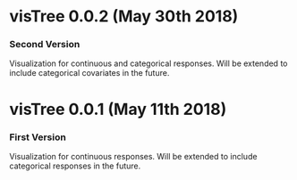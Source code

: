 # visTree 0.0.2 (May 30th 2018)

### Second Version

Visualization for continuous and categorical responses. Will be extended to include categorical covariates in the future. 

# visTree 0.0.1 (May 11th 2018)

### First Version

Visualization for continuous responses. Will be extended to include categorical responses in the future. 
